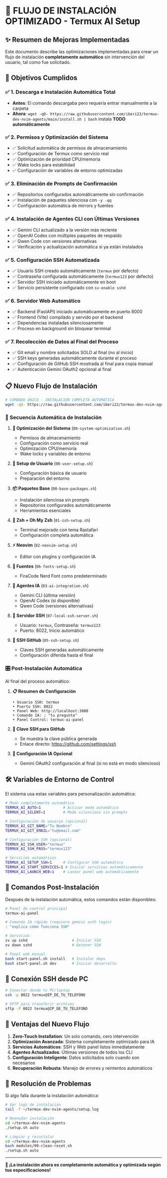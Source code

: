 # 🚀 FLUJO DE INSTALACIÓN OPTIMIZADO - Termux AI Setup

## ✨ Resumen de Mejoras Implementadas

Este documento describe las optimizaciones implementadas para crear un flujo de instalación **completamente automático** sin intervención del usuario, tal como fue solicitado.

## 🎯 Objetivos Cumplidos

### ✅ 1. Descarga e Instalación Automática Total
- **Antes**: El comando descargaba pero requería entrar manualmente a la carpeta
- **Ahora**: `wget -qO- https://raw.githubusercontent.com/iberi22/termux-dev-nvim-agents/main/install.sh | bash` instala **TODO automáticamente**

### ✅ 2. Permisos y Optimización del Sistema
- ✅ Solicitud automática de permisos de almacenamiento
- ✅ Configuración de Termux como servicio real
- ✅ Optimización de prioridad CPU/memoria
- ✅ Wake locks para estabilidad
- ✅ Configuración de variables de entorno optimizadas

### ✅ 3. Eliminación de Prompts de Confirmación
- ✅ Repositorios configurados automáticamente sin confirmación
- ✅ Instalación de paquetes silenciosa con `-y -qq`
- ✅ Configuración automática de mirrors y fuentes

### ✅ 4. Instalación de Agentes CLI con Últimas Versiones
- ✅ Gemini CLI actualizado a la versión más reciente
- ✅ OpenAI Codex con múltiples paquetes de respaldo
- ✅ Qwen Code con versiones alternativas
- ✅ Verificación y actualización automática si ya están instalados

### ✅ 5. Configuración SSH Automatizada
- ✅ Usuario SSH creado automáticamente (`termux` por defecto)
- ✅ Contraseña configurada automáticamente (`termux123` por defecto)
- ✅ Servidor SSH iniciado automáticamente en boot
- ✅ Servicio persistente configurado con `sv-enable sshd`

### ✅ 6. Servidor Web Automático
- ✅ Backend (FastAPI) iniciado automáticamente en puerto 8000
- ✅ Frontend (Vite) compilado y servido por el backend
- ✅ Dependencias instaladas silenciosamente
- ✅ Proceso en background sin bloquear terminal

### ✅ 7. Recolección de Datos al Final del Proceso
- ✅ Git email y nombre solicitados SOLO al final (no al inicio)
- ✅ SSH keys generadas automáticamente durante el proceso
- ✅ Configuración de GitHub SSH mostrada al final para copia manual
- ✅ Autenticación Gemini OAuth2 opcional al final

## 📋 Nuevo Flujo de Instalación

```bash
# COMANDO ÚNICO - INSTALACIÓN COMPLETA AUTOMÁTICA
wget -qO- https://raw.githubusercontent.com/iberi22/termux-dev-nvim-agents/main/install.sh | bash
```

### 🔄 Secuencia Automática de Instalación

1. **🔧 Optimización del Sistema** (`00-system-optimization.sh`)
   - Permisos de almacenamiento
   - Configuración como servicio real
   - Optimización CPU/memoria
   - Wake locks y variables de entorno

2. **👤 Setup de Usuario** (`00-user-setup.sh`)
   - Configuración básica de usuario
   - Preparación del entorno

3. **📦 Paquetes Base** (`00-base-packages.sh`)
   - Instalación silenciosa sin prompts
   - Repositorios configurados automáticamente
   - Herramientas esenciales

4. **🐚 Zsh + Oh My Zsh** (`01-zsh-setup.sh`)
   - Terminal mejorado con tema Rastafari
   - Configuración completa automática

5. **⚡ Neovim** (`02-neovim-setup.sh`)
   - Editor con plugins y configuración IA

6. **🎨 Fuentes** (`06-fonts-setup.sh`)
   - FiraCode Nerd Font como predeterminado

7. **🤖 Agentes IA** (`03-ai-integration.sh`)
   - Gemini CLI (última versión)
   - OpenAI Codex (si disponible)
   - Qwen Code (versiones alternativas)

8. **🔐 Servidor SSH** (`07-local-ssh-server.sh`)
   - Usuario: `termux`, Contraseña: `termux123`
   - Puerto: 8022, Inicio automático

9. **🔑 SSH GitHub** (`05-ssh-setup.sh`)
   - Claves SSH generadas automáticamente
   - Configuración diferida hasta el final

### 🎛️ Post-Instalación Automática

Al final del proceso automático:

1. **📋 Resumen de Configuración**
   ```
   • Usuario SSH: termux
   • Puerto SSH: 8022
   • Panel Web: http://localhost:3000
   • Comando IA: : "tu pregunta"
   • Panel Control: termux-ai-panel
   ```

2. **🔑 Clave SSH para GitHub**
   - Se muestra la clave pública generada
   - Enlace directo: https://github.com/settings/ssh

3. **🤖 Configuración IA Opcional**
   - Gemini OAuth2 configuración al final (si no está en modo silencioso)

## 🛠️ Variables de Entorno de Control

El sistema usa estas variables para personalización automática:

```bash
# Modo completamente automático
TERMUX_AI_AUTO=1          # Activar modo automático
TERMUX_AI_SILENT=1        # Modo silencioso sin prompts

# Configuración de usuario (opcional)
TERMUX_AI_GIT_NAME="Tu Nombre"
TERMUX_AI_GIT_EMAIL="tu@email.com"

# Configuración SSH (opcional)
TERMUX_AI_SSH_USER="termux"
TERMUX_AI_SSH_PASS="termux123"

# Servicios automáticos
TERMUX_AI_SETUP_SSH=1     # Configurar SSH automático
TERMUX_AI_START_SERVICES=1 # Iniciar servicios automáticamente
TERMUX_AI_LAUNCH_WEB=1    # Lanzar panel web automáticamente
```

## 🎯 Comandos Post-Instalación

Después de la instalación automática, estos comandos están disponibles:

```bash
# Panel de control principal
termux-ai-panel

# Comando IA rápido (requiere gemini auth login)
: "explica cómo funciona SSH"

# Servicios
sv up sshd                    # Iniciar SSH
sv down sshd                  # Detener SSH

# Panel web manual
bash start-panel.sh install   # Instalar deps
bash start-panel.sh dev       # Iniciar desarrollo
```

## 📱 Conexión SSH desde PC

```bash
# Conectar desde tu PC/laptop
ssh -p 8022 termux@IP_DE_TU_TELEFONO

# SFTP para transferir archivos
sftp -P 8022 termux@IP_DE_TU_TELEFONO
```

## 🚀 Ventajas del Nuevo Flujo

1. **Zero-Touch Installation**: Un solo comando, cero intervención
2. **Optimización Avanzada**: Sistema completamente optimizado para IA
3. **Servicios Automáticos**: SSH y Web panel listos inmediatamente
4. **Agentes Actualizados**: Últimas versiones de todos los CLI
5. **Configuración Inteligente**: Datos solicitados solo cuando son necesarios
6. **Recuperación Robusta**: Manejo de errores y reintentos automáticos

## 🔧 Resolución de Problemas

Si algo falla durante la instalación automática:

```bash
# Ver logs de instalación
tail -f ~/termux-dev-nvim-agents/setup.log

# Reanudar instalación
cd ~/termux-dev-nvim-agents
./setup.sh auto

# Limpiar y reinstalar
cd ~/termux-dev-nvim-agents
bash modules/99-clean-reset.sh
./setup.sh auto
```

---

**🎉 ¡La instalación ahora es completamente automática y optimizada según tus especificaciones!**